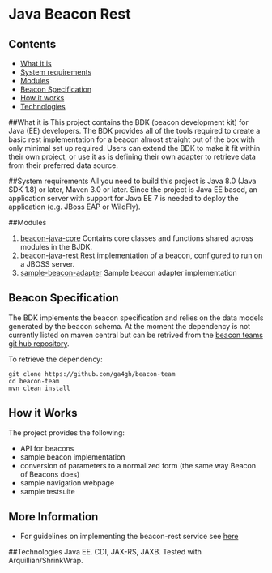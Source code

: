 # Java Beacon Rest

## Contents

* [What it is](#what-it-is)
* [System requirements](#system-requirements)
* [Modules](#Modules)
* [Beacon Specification](#beacon-specification)
* [How it works](#how-it-works)
* [Technologies](#technologies)

##What it is
This project contains the BDK (beacon development kit) for Java (EE) developers. The BDK provides all of the tools required to create a basic rest implementation for a beacon almost straight out of the box with only minimal set up required.
Users can extend the BDK to make it fit within their own project, or use it as is defining their own adapter to retrieve data from their preferred data source.

##System requirements
All you need to build this project is Java 8.0 (Java SDK 1.8) or later, Maven 3.0 or later. Since the project is Java EE based, an application server with support for Java EE 7 is needed to deploy the application (e.g. JBoss EAP or WildFly).

##Modules
1. [beacon-java-core](/beacon-java-core)
    Contains core classes and functions shared across modules in the BJDK.
2. [beacon-java-rest](/beacon-java-rest)
    Rest implementation of a beacon, configured to run on a JBOSS server.
3. [sample-beacon-adapter](/sample-beacon-adapter)
    Sample beacon adapter implementation

## Beacon Specification
The BDK implements the beacon specification and relies on the data models generated by the beacon schema. At the moment the dependency is not currently listed on maven central but can be retrived from the [beacon teams git hub repository](https://github.com/ga4gh/beacon-team). 

To retrieve the dependency:

```
git clone https://github.com/ga4gh/beacon-team
cd beacon-team
mvn clean install
```

## How it Works
The project provides the following:

- API for beacons
- sample beacon implementation
- conversion of parameters to a normalized form (the same way Beacon of Beacons does)
- sample navigation webpage
- sample testsuite


## More Information
- For guidelines on implementing the beacon-rest service see [here](/beacon-java-rest)


##Technologies
Java EE. CDI, JAX-RS, JAXB. Tested with Arquillian/ShrinkWrap.